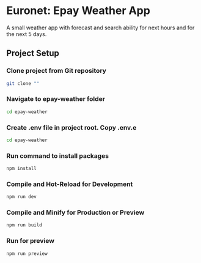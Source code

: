 # Euronet: Epay Weather App

A small weather app with forecast and search ability for next hours and for the next 5 days.

## Project Setup

### Clone project from Git repository
```sh
git clone ""
```

### Navigate to epay-weather folder
```sh
cd epay-weather
```

### Create .env file in project root. Copy .env.e
```sh
cd epay-weather
```

### Run command to install packages
```sh
npm install
```

### Compile and Hot-Reload for Development
```sh
npm run dev
```

### Compile and Minify for Production or Preview
```sh
npm run build
```

### Run for preview
```sh
npm run preview
```
